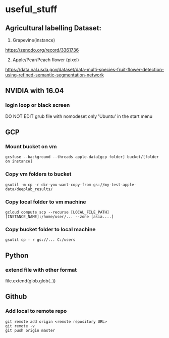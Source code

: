 # useful_stuff

## Agricultural labelling Dataset:

1. Grapevine(instance)

https://zenodo.org/record/3361736

2. Apple/Pear/Peach flower (pixel)

https://data.nal.usda.gov/dataset/data-multi-species-fruit-flower-detection-using-refined-semantic-segmentation-network

## NVIDIA with 16.04
### login loop or black screen

DO NOT EDIT grub file with nomodeset only 'Ubuntu' in the start menu

## GCP 
### Mount bucket on vm
```
gcsfuse --background --threads apple-data[gcp folder] bucket/[folder on instance]
```

### Copy vm folders to bucket
```
gsutil -m cp -r dir-you-want-copy-from gs://my-test-apple-data/deeplab_results/
```

### Copy local folder to vm machine

```
gcloud compute scp --recurse [LOCAL_FILE_PATH] [INSTANCE_NAME]:/home/user/... --zone [asia....]
```

### Copy bucket folder to local machine
```
gsutil cp - r gs://... C:/users
```

## Python
### extend file with other format
file.extend(glob.glob(..))


## Github
### Add local to remote repo
```
git remote add origin <remote repository URL>
git remote -v
git push origin master
```
